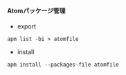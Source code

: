 #### Atomパッケージ管理

- export

```
apm list -bi > atomfile
```

- install

```
apm install --packages-file atomfile
```
